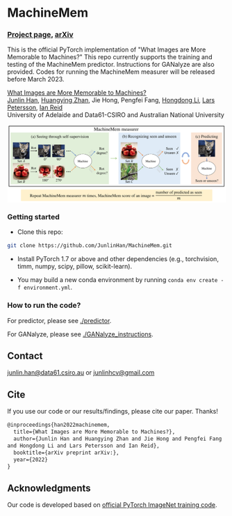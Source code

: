 # MachineMem

### [Project page](https://junlinhan.github.io/projects/machinemem.html), [arXiv](https://arxiv.org/abs/2211.07625)
This is the official PyTorch implementation of "What Images are More Memorable to Machines?" This repo currently supports the training and testing of the MachineMem predictor. Instructions for GANalyze are also provided. Codes for running the MachineMem measurer will be released before March 2023.

[What Images are More Memorable to Machines?](https://junlinhan.github.io/projects/machinemem.html) <br>
[Junlin Han](https://junlinhan.github.io/), [Huangying Zhan](https://huangying-zhan.github.io/), Jie Hong, Pengfei Fang, [Hongdong Li](http://users.cecs.anu.edu.au/~hongdong/), [Lars Petersson](https://people.csiro.au/P/L/Lars-Petersson), [Ian Reid](https://cs.adelaide.edu.au/~ianr/) <br>
University of Adelaide and Data61-CSIRO and Australian National University <br>

<img src='ppline.png' align="middle" width=800>

### Getting started

- Clone this repo:
```bash
git clone https://github.com/JunlinHan/MachineMem.git
```

- Install PyTorch 1.7 or above and other dependencies (e.g., torchvision, timm, numpy, scipy, pillow, scikit-learn).

- You may build a new conda environment by running `conda env create -f environment.yml`.
### How to run the code?

For predictor, please see [./predictor](predictor).

For GANalyze, please see [./GANalyze_instructions](GANalyze_instructions).

## Contact
junlin.han@data61.csiro.au or junlinhcv@gmail.com

## Cite
If you use our code or our results/findings, please cite our paper. Thanks!
```
@inproceedings{han2022machinemem,
  title={What Images are More Memorable to Machines?},
  author={Junlin Han and Huangying Zhan and Jie Hong and Pengfei Fang and Hongdong Li and Lars Petersson and Ian Reid},
  booktitle={arXiv preprint arXiv:},
  year={2022}
}
```

## Acknowledgments
Our code is developed based on [official PyTorch ImageNet training code](https://github.com/pytorch/examples/tree/master/imagenet).
